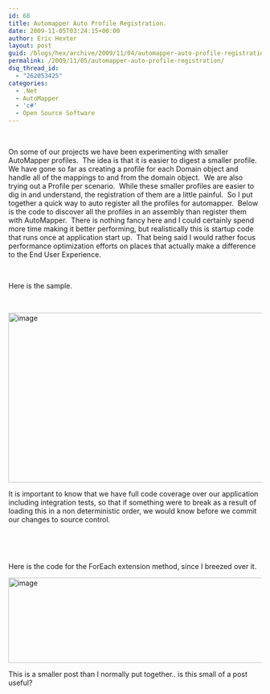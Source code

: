 ```yaml
---
id: 68
title: Automapper Auto Profile Registration.
date: 2009-11-05T03:24:15+00:00
author: Eric Hexter
layout: post
guid: /blogs/hex/archive/2009/11/04/automapper-auto-profile-registration.aspx
permalink: /2009/11/05/automapper-auto-profile-registration/
dsq_thread_id:
  - "262053425"
categories:
  - .Net
  - AutoMapper
  - 'c#'
  - Open Source Software
---
```

</p> 

&#160;

On some of our projects we have been experimenting with smaller AutoMapper profiles.&#160; The idea is that it is easier to digest a smaller profile. We have gone so far as creating a profile for each Domain object and handle all of the mappings to and from the domain object.&#160; We are also trying out a Profile per scenario.&#160; While these smaller profiles are easier to dig in and understand, the registration of them are a little painful.&#160; So I put together a quick way to auto register all the profiles for automapper.&#160; Below is the code to discover all the profiles in an assembly than register them with AutoMapper.&#160; There is nothing fancy here and I could certainly spend more time making it better performing, but realistically this is startup code that runs once at application start up.&#160; That being said I would rather focus performance optimization efforts on places that actually make a difference to the End User Experience. 

&#160;

Here is the sample.

&#160;

[<img style="border-bottom: 0px;border-left: 0px;border-top: 0px;border-right: 0px" border="0" alt="image" src="http://lostechies.com/erichexter/files/2011/03/image_thumb_344BD758.png" width="1028" height="337" />](http://lostechies.com/erichexter/files/2011/03/image_1C949FF2.png) 

It is important to know that we have full code coverage over our application including integration tests, so that if something were to break as a result of loading this in a non deterministic order, we would know before we commit our changes to source control. 

&#160;

&#160;

Here is the code for the ForEach extension method, since I breezed over it.

[<img style="border-bottom: 0px;border-left: 0px;border-top: 0px;border-right: 0px" border="0" alt="image" src="http://lostechies.com/erichexter/files/2011/03/image_thumb_3875AF1D.png" width="1028" height="169" />](http://lostechies.com/erichexter/files/2011/03/image_322ED88F.png) 

This is a smaller post than I normally put together.. is this small of a post useful?